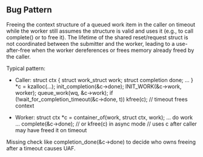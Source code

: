 ## Bug Pattern

Freeing the context structure of a queued work item in the caller on timeout while the worker still assumes the structure is valid and uses it (e.g., to call complete() or to free it). The lifetime of the shared reset/request struct is not coordinated between the submitter and the worker, leading to a use-after-free when the worker dereferences or frees memory already freed by the caller.

Typical pattern:

- Caller:
  struct ctx { struct work_struct work; struct completion done; ... } *c = kzalloc(...);
  init_completion(&c->done);
  INIT_WORK(&c->work, worker);
  queue_work(wq, &c->work);
  if (!wait_for_completion_timeout(&c->done, t))
      kfree(c);  // timeout frees context

- Worker:
  struct ctx *c = container_of(work, struct ctx, work);
  ... do work ...
  complete(&c->done);        // or kfree(c) in async mode
  // uses c after caller may have freed it on timeout

Missing check like completion_done(&c->done) to decide who owns freeing after a timeout causes UAF.
